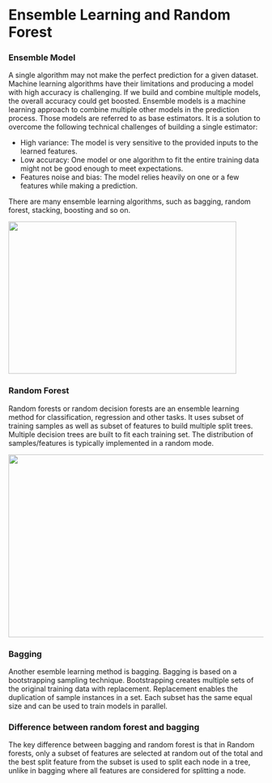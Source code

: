 # Ensemble Learning and Random Forest

### Ensemble Model

A single algorithm may not make the perfect prediction for a given dataset. Machine learning algorithms have their limitations and producing a model with high accuracy is challenging. If we build and combine multiple models, the overall accuracy could get boosted. Ensemble models is a machine learning approach to combine multiple other models in the prediction process. Those models are referred to as base estimators. It is a solution to overcome the following technical challenges of building a single estimator:

* High variance: The model is very sensitive to the provided inputs to the learned features.
* Low accuracy: One model or one algorithm to fit the entire training data might not be good enough to meet expectations.
* Features noise and bias: The model relies heavily on one or a few features while making a prediction.

There are many ensemble learning algorithms, such as bagging, random forest, stacking, boosting and so on.

<img src="https://cdn.analyticsvidhya.com/wp-content/uploads/2018/05/Screenshot-from-2018-05-08-13-11-49-850x642.png" width="450" height="300"/>


### Random Forest
Random forests or random decision forests are an ensemble learning method for classification, regression and other tasks. It uses subset of training samples as well as subset of features to build multiple split trees. Multiple decision trees are built to fit each training set. The distribution of samples/features is typically implemented in a random mode.

<img src="https://www.tibco.com/sites/tibco/files/media_entity/2021-05/random-forest-diagram.svg" width="550" height="360"/>

### Bagging
Another esemble learning method is bagging. Bagging is based on a bootstrapping sampling technique. Bootstrapping creates multiple sets of the original training data with replacement. Replacement enables the duplication of sample instances in a set. Each subset has the same equal size and can be used to train models in parallel.

### Difference between random forest and bagging
The key difference between bagging and random forest is that in Random forests, only a subset of features are selected at random out of the total and the best split feature from the subset is used to split each node in a tree, unlike in bagging where all features are considered for splitting a node.
